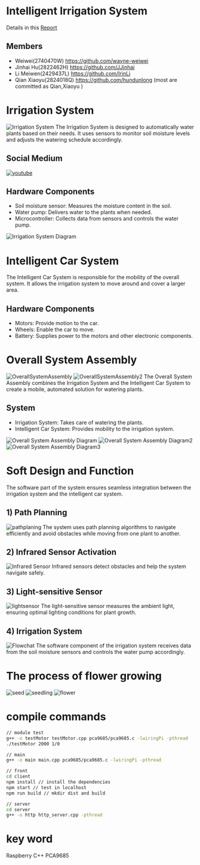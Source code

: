 # Intelligent Irrigation System
Details in this [Report](Technical_Report.pdf) 
## Members
- Weiwei(2740470W) https://github.com/wayne-weiwei
- Jinhai Hu(2822462H) https://github.com/JJinhai
- Li Meiwen(2429437L) https://github.com/IrinLi
- Qian Xiaoyu(2824018Q) https://github.com/hundunlong (most are committed as Qian,Xiaoyu )

# Irrigation System
![Irrigation System](pics/system.jpg)
The Irrigation System is designed to automatically water plants based on their needs. It uses sensors to monitor soil moisture levels and adjusts the watering schedule accordingly.
## Social Medium
[![youtube](pics/youtube.png)](https://www.youtube.com/@Team39Intelligent)


## Hardware Components

- Soil moisture sensor: Measures the moisture content in the soil.
- Water pump: Delivers water to the plants when needed.
- Microcontroller: Collects data from sensors and controls the water pump.

![Irrigation System Diagram](pics/Soil_sensor.png)

# Intelligent Car System

The Intelligent Car System is responsible for the mobility of the overall system. It allows the irrigation system to move around and cover a larger area.

## Hardware Components

- Motors: Provide motion to the car.
- Wheels: Enable the car to move.
- Battery: Supplies power to the motors and other electronic components.


# Overall System Assembly
![OverallSystemAssembly](pics/Overall_system.png)
![OverallSystemAssembly2](pics/struction.png)
The Overall System Assembly combines the Irrigation System and the Intelligent Car System to create a mobile, automated solution for watering plants.

## System

- Irrigation System: Takes care of watering the plants.
- Intelligent Car System: Provides mobility to the irrigation system.

![Overall System Assembly Diagram](pics/motor.png)
![Overall System Assembly Diagram2](pics/servo.png)
![Overall System Assembly Diagram3](pics/PCA9685.png)

# Soft Design and Function

The software part of the system ensures seamless integration between the irrigation system and the intelligent car system.

## 1) Path Planning
![pathplaning](pics/pathplaning.png)
The system uses path planning algorithms to navigate efficiently and avoid obstacles while moving from one plant to another.

## 2) Infrared Sensor Activation
![Infrared Sensor](pics/Infrared_sensor.png)
Infrared sensors detect obstacles and help the system navigate safely.

## 3) Light-sensitive Sensor
![lightsensor](pics/lightsensor.png)
The light-sensitive sensor measures the ambient light, ensuring optimal lighting conditions for plant growth.

## 4) Irrigation System
![Flowchat](pics/Flowchat.png)
The software component of the irrigation system receives data from the soil moisture sensors and controls the water pump accordingly.

# The process of flower growing
![seed](pics/seed.jpg)
![seedling](pics/seedling.jpg)
![flower](pics/flower.jpg)

# compile commands
```bash
// module test
g++ -o testMotor testMotor.cpp pca9685/pca9685.c -lwiringPi -pthread 
./testMotor 2000 1/0
```
```bash
// main
g++ -o main main.cpp pca9685/pca9685.c -lwiringPi -pthread
```
```bash
// front
cd client
npm install // install the dependencies
npm start // test in localhost
npm run build // mkdir dist and build
```
```bash
// server
cd server
g++ -o http http_server.cpp -pthread
```

# key word
Raspberry C++ PCA9685

